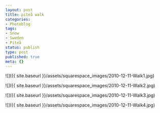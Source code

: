 ```yaml
---
layout: post
title: piteå walk
categories:
- Photoblog
tags:
- Snow
- Sweden
- Piteå
status: publish
type: post
published: true
meta: {}
---
```


![]({{ site.baseurl }}/assets/squarespace_images/2010-12-11-Walk1.jpg)
   
![]({{ site.baseurl }}/assets/squarespace_images/2010-12-11-Walk2.jpg)
   
![]({{ site.baseurl }}/assets/squarespace_images/2010-12-11-Walk3.jpg)
   
![]({{ site.baseurl }}/assets/squarespace_images/2010-12-11-Walk4.jpg)
